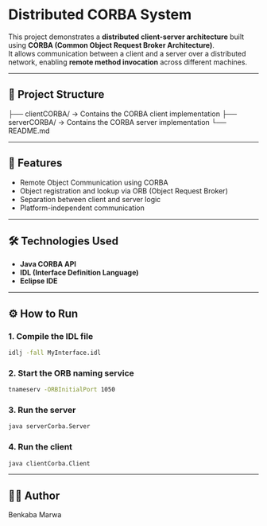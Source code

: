# Distributed CORBA System

This project demonstrates a **distributed client-server architecture** built using **CORBA (Common Object Request Broker Architecture)**.  
It allows communication between a client and a server over a distributed network, enabling **remote method invocation** across different machines.

---

## 🧩 Project Structure

├── clientCORBA/ → Contains the CORBA client implementation
├── serverCORBA/ → Contains the CORBA server implementation
└── README.md

---

## 🚀 Features
- Remote Object Communication using CORBA
- Object registration and lookup via ORB (Object Request Broker)
- Separation between client and server logic
- Platform-independent communication

---

## 🛠️ Technologies Used
- **Java CORBA API**
- **IDL (Interface Definition Language)**
- **Eclipse IDE**

---

## ⚙️ How to Run

### 1️. Compile the IDL file
  ```bash
  idlj -fall MyInterface.idl
  ```

### 2. Start the ORB naming service
  ```bash
  tnameserv -ORBInitialPort 1050
  ```

### 3. Run the server
  ```bash
  java serverCorba.Server
  ```

### 4. Run the client
  ```bash
  java clientCorba.Client
  ```

---

## 👩‍💻 Author
Benkaba Marwa
